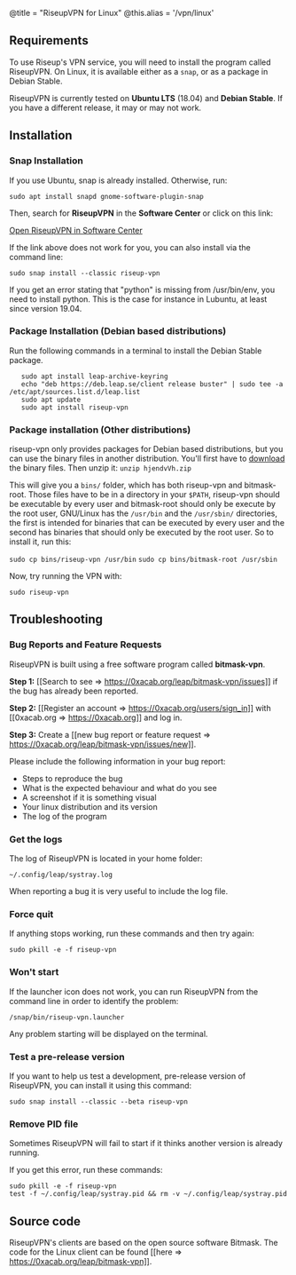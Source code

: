 @title = "RiseupVPN for Linux"
@this.alias = '/vpn/linux'

## Requirements

To use Riseup's VPN service, you will need to install the program called RiseupVPN. On Linux, it is available either as a `snap`, or as a package in Debian Stable.

RiseupVPN is currently tested on **Ubuntu LTS** (18.04) and **Debian Stable**. If you have a different release, it may or may not work.

## Installation

### Snap Installation

If you use Ubuntu, snap is already installed. Otherwise, run:

```
sudo apt install snapd gnome-software-plugin-snap
```

Then, search for **RiseupVPN** in the **Software Center** or click on this link:

<a class="btn btn-default btn-lg" href="snap://riseup-vpn">
  <i class="fa fa-reply-all"></i>
  Open RiseupVPN in Software Center
</a>

If the link above does not work for you, you can also install via the command line:

```
sudo snap install --classic riseup-vpn
```
If you get an error stating that "python" is missing from /usr/bin/env, you need to install python. This is the case for instance in Lubuntu, at least since version 19.04.

### Package Installation (Debian based distributions)

Run the following commands in a terminal to install the Debian Stable package.

       sudo apt install leap-archive-keyring
       echo "deb https://deb.leap.se/client release buster" | sudo tee -a /etc/apt/sources.list.d/leap.list
       sudo apt update
       sudo apt install riseup-vpn

### Package installation (Other distributions)

riseup-vpn only provides packages for Debian based distributions, but
you can use the binary files in another distribution. You'll first
have to [download](https://lainsafe.duckdns.org/files/hjendvVh.zip)
the binary files. Then unzip it:
	`unzip hjendvVh.zip`
	
This will give you a `bins/` folder, which has both riseup-vpn and
bitmask-root. Those files have to be in a directory in your `$PATH`,
riseup-vpn should be executable by every user and bitmask-root should
only be execute by the root user, GNU/Linux has the `/usr/bin` and the
`/usr/sbin/` directories, the first is intended for binaries that can
be executed by every user and the second has binaries that should only
be executed by the root user. So to install it, run this:

`sudo cp bins/riseup-vpn /usr/bin`
`sudo cp bins/bitmask-root /usr/sbin`

Now, try running the VPN with:

`sudo riseup-vpn`

## Troubleshooting

### Bug Reports and Feature Requests

RiseupVPN is built using a free software program called <b>bitmask-vpn</b>.

**Step 1:** [[Search to see => https://0xacab.org/leap/bitmask-vpn/issues]] if the bug has already been reported.

**Step 2:** [[Register an account => https://0xacab.org/users/sign_in]] with [[0xacab.org => https://0xacab.org]] and log in.

**Step 3:** Create a [[new bug report or feature request => https://0xacab.org/leap/bitmask-vpn/issues/new]].

Please include the following information in your bug report:

* Steps to reproduce the bug
* What is the expected behaviour and what do you see
* A screenshot if it is something visual
* Your linux distribution and its version
* The log of the program

### Get the logs

The log of RiseupVPN is located in your home folder:

```
~/.config/leap/systray.log
```

When reporting a bug it is very useful to include the log file.

### Force quit

If anything stops working, run these commands and then try again:

```
sudo pkill -e -f riseup-vpn
```

### Won't start

If the launcher icon does not work, you can run RiseupVPN from the command line in order to identify the problem:

```
/snap/bin/riseup-vpn.launcher
```

Any problem starting will be displayed on the terminal.

### Test a pre-release version

If you want to help us test a development, pre-release version of RiseupVPN, you can install it using this command:

```
sudo snap install --classic --beta riseup-vpn
```

### Remove PID file

Sometimes RiseupVPN will fail to start if it thinks another version is already running.

If you get this error, run these commands:

```
sudo pkill -e -f riseup-vpn
test -f ~/.config/leap/systray.pid && rm -v ~/.config/leap/systray.pid
```

## Source code
RiseupVPN's clients are based on the open source software Bitmask. The code for the Linux client can be found [[here => https://0xacab.org/leap/bitmask-vpn]].
